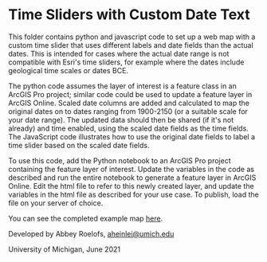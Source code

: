 # Time Sliders with Custom Date Text
This folder contains python and javascript code to set up a web map with a custom time slider that uses different labels
and date fields than the actual dates. This is intended for cases where the actual date range is not compatible
with Esri's time sliders, for example where the dates include geological time scales or dates BCE.

The python code assumes the layer of interest is a feature class in an ArcGIS Pro project; similar code could be used
to update a feature layer in ArcGIS Online. Scaled date columns are added and calculated to map the original dates on to
dates ranging from 1900-2150 (or a suitable scale for your date range). The updated data should then be shared (if it's not already) and time enabled, using the
scaled date fields as the time fields. The JavaScript code illustrates how to use the original date fields to label a 
time slider based on the scaled date fields.

To use this code, add the Python notebook to an ArcGIS Pro project containing the feature layer of interest. Update 
the variables in the code as described and run the entire notebook to generate a feature layer in ArcGIS Online. 
Edit the html file to refer to this newly created layer, and update the variables in the html file as described for 
your use case. To publish, load the file on your server of choice.

You can see the completed example map [here](https://aheinlei.lsait.lsa.umich.edu/time_slider_map/time_sliders_v1.html).

Developed by Abbey Roelofs, aheinlei@umich.edu

University of Michigan, June 2021
